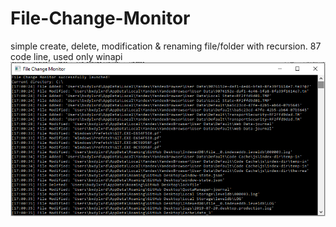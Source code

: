 # File-Change-Monitor
simple create, delete, modification & renaming file/folder with recursion.
87 code line, used only winapi
![Screenshot](screenshot.png)
